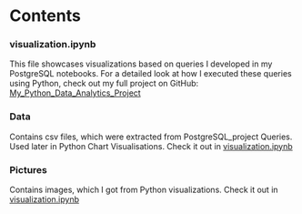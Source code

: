 # Contents

### visualization.ipynb
This file showcases visualizations based on queries I developed in my PostgreSQL notebooks. 
For a detailed look at how I executed these queries using Python, check out my full project on GitHub: [My_Python_Data_Analytics_Project](https://github.com/DamtanX/My_Python_Data_Analytics_Project)

### Data
Contains csv files, which were extracted from PostgreSQL_project Queries. Used later in Python Chart Visualisations. Check it out in [visualization.ipynb](visualization.ipynb)

### Pictures
Contains images, which I got from Python visualizations. Check it out in [visualization.ipynb](visualization.ipynb)
